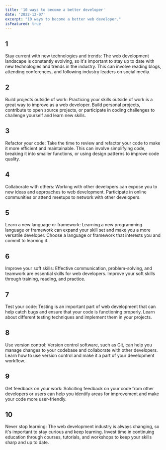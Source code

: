 ```yaml
---
title: '10 ways to become a better developer'
date: '2022-12-07'
excerpt: "10 ways to become a better web developer."
isFeatured: true
---
```

## 1
Stay current with new technologies and trends: The web development landscape is constantly evolving, so it's important to stay up to date with new technologies and trends in the industry. This can involve reading blogs, attending conferences, and following industry leaders on social media.

## 2
Build projects outside of work: Practicing your skills outside of work is a great way to improve as a web developer. Build personal projects, contribute to open source projects, or participate in coding challenges to challenge yourself and learn new skills.

## 3
Refactor your code: Take the time to review and refactor your code to make it more efficient and maintainable. This can involve simplifying code, breaking it into smaller functions, or using design patterns to improve code quality.

## 4
Collaborate with others: Working with other developers can expose you to new ideas and approaches to web development. Participate in online communities or attend meetups to network with other developers.

## 5
Learn a new language or framework: Learning a new programming language or framework can expand your skill set and make you a more versatile developer. Choose a language or framework that interests you and commit to learning it.

## 6
Improve your soft skills: Effective communication, problem-solving, and teamwork are essential skills for web developers. Improve your soft skills through training, reading, and practice.

## 7
Test your code: Testing is an important part of web development that can help catch bugs and ensure that your code is functioning properly. Learn about different testing techniques and implement them in your projects.

## 8
Use version control: Version control software, such as Git, can help you manage changes to your codebase and collaborate with other developers. Learn how to use version control and make it a part of your development workflow.

## 9
Get feedback on your work: Soliciting feedback on your code from other developers or users can help you identify areas for improvement and make your code more user-friendly.

## 10
Never stop learning: The web development industry is always changing, so it's important to stay curious and keep learning. Invest time in continuing education through courses, tutorials, and workshops to keep your skills sharp and up to date.